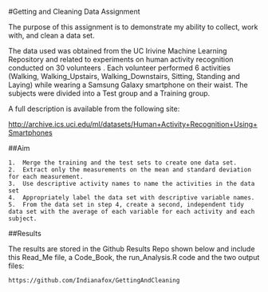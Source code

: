 #Getting and Cleaning Data Assignment

The purpose of this assignment is to demonstrate my ability to collect, work with, and clean a data set.

The data used was obtained from the UC Irivine Machine Learning Repository and related to experiments on human activity recognition conducted on 30 volunteers .  Each volunteer performed 6 activities (Walking, Walking_Upstairs, Walking_Downstairs, Sitting, Standing and Laying) while wearing a Samsung Galaxy smartphone on their waist.  The subjects were divided into a Test group and a Training group.  

A full description is available from the following site:

  http://archive.ics.uci.edu/ml/datasets/Human+Activity+Recognition+Using+Smartphones

##Aim

	1.	Merge the training and the test sets to create one data set.
	2.	Extract only the measurements on the mean and standard deviation for each measurement.
	3.	Use descriptive activity names to name the activities in the data set
	4.	Appropriately label the data set with descriptive variable names.
	5.	From the data set in step 4, create a second, independent tidy data set with the average of each variable for each activity and each subject.

##Results

The results are stored in the Github Results Repo shown below and include this Read_Me file, a Code_Book, the run_Analysis.R code and the two output files:

	https://github.com/Indianafox/GettingAndCleaning
